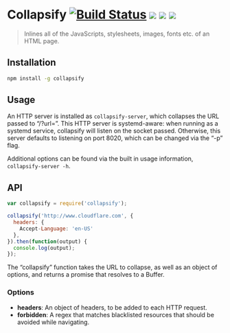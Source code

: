 # Collapsify [![Build Status](http://img.shields.io/travis/cloudflare/collapsify/master.svg?style=flat)](https://travis-ci.org/cloudflare/collapsify) [![](http://img.shields.io/npm/dm/collapsify.svg?style=flat)](https://www.npmjs.org/package/collapsify) [![](http://img.shields.io/npm/v/collapsify.svg?style=flat)](https://www.npmjs.org/package/collapsify) [![](https://img.shields.io/coveralls/cloudflare/collapsify/master.svg)](https://coveralls.io/github/cloudflare/collapsify)

> Inlines all of the JavaScripts, stylesheets, images, fonts etc. of an HTML page.

## Installation

```sh
npm install -g collapsify
```

## Usage

An HTTP server is installed as `collapsify-server`, which collapses the URL passed to “/?url=”.
This HTTP server is systemd-aware: when running as a systemd service, collapsify will listen on the socket passed.
Otherwise, this server defaults to listening on port 8020, which can be changed via the “-p” flag.

Additional options can be found via the built in usage information, `collapsify-server -h`.

## API

```javascript
var collapsify = require('collapsify');

collapsify('http://www.cloudflare.com', {
  headers: {
    Accept-Language: 'en-US'
  },
}).then(function(output) {
  console.log(output);
});
```

The “collapsify” function takes the URL to collapse, as well as an object of options, and returns a promise that resolves to a Buffer.

### Options

* **headers**: An object of headers, to be added to each HTTP request.
* **forbidden**: A regex that matches blacklisted resources that should be avoided while navigating.
